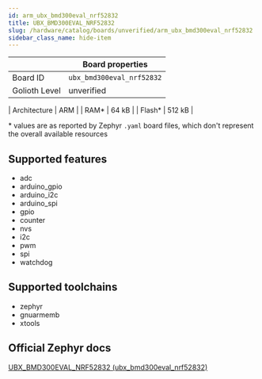 ```yaml
---
id: arm_ubx_bmd300eval_nrf52832
title: UBX_BMD300EVAL_NRF52832
slug: /hardware/catalog/boards/unverified/arm_ubx_bmd300eval_nrf52832
sidebar_class_name: hide-item
---
```


[//]: # (This is an auto-generated file, do not edit! Changes to it will be lost upon re-generation)



|                | Board properties     |
| -------------  | -------------------- |
| Board ID       | `ubx_bmd300eval_nrf52832` |
| Golioth Level  | unverified       |

| Architecture   | ARM |
| RAM*           | 64 kB |
| Flash*         | 512 kB |

\* values are as reported by Zephyr `.yaml` board files, which don't represent the overall available resources



## Supported features

* adc
* arduino_gpio
* arduino_i2c
* arduino_spi
* gpio
* counter
* nvs
* i2c
* pwm
* spi
* watchdog

## Supported toolchains

* zephyr
* gnuarmemb
* xtools

## Official Zephyr docs

[UBX_BMD300EVAL_NRF52832 (ubx_bmd300eval_nrf52832)](https://docs.zephyrproject.org/latest/boards/arm/ubx_bmd300eval_nrf52832/doc/index.html)
